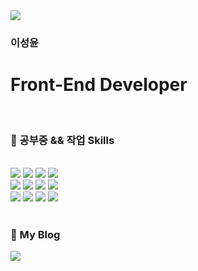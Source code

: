 <img src="https://capsule-render.vercel.app/api?type=wave&color=auto&height=300&section=header&text=SY%20Github&fontSize=70&customColorList=9,9,9&fontColor=fff&animation=fadeIn" />

 <h3>이성윤</h3>
<h1> Front-End Developer</h1>

</br>
<h3>📂 공부중 && 작업 Skills</h3>

</br>

<div> 
  <img src="https://img.shields.io/badge/Html5-E45933?style=flat-square&logo=html5&logoColor=white"/>
  <img src="https://img.shields.io/badge/Css3-1572B6?style=flat-square&logo=css3&logoColor=white"/>
    <img src="https://img.shields.io/badge/Sass-E073B0?style=flat-square&logo=Sass&logoColor=white"/>
   <img src="https://img.shields.io/badge/Javascript-F8E12C?style=flat-square&logo=javascript&logoColor=white"/>
</div>

<div> 
  <img src="https://img.shields.io/badge/Typescript-017ACC?style=flat-square&logo=typescript&logoColor=white"/>
   <img src="https://img.shields.io/badge/React-13ADF1?style=flat-square&logo=react&logoColor=white"/>
<img src="https://img.shields.io/badge/Redux-764ABC?style=flat-square&logo=Redux&logoColor=white"/>
   <img src="https://img.shields.io/badge/Redux/Toolkit-511252?style=flat-square&logo=Redux/Toolkit&logoColor=white"/>
</div>

<div> 
  <img src="https://img.shields.io/badge/MongoDB-13AA52?style=flat-square&logo=Mongodb&logoColor=white"/>
  <img src="https://img.shields.io/badge/Node.js-338633?style=flat-square&logo=Node.js&logoColor=white"/>
 <img src="https://img.shields.io/badge/Postman-FF6C37?style=flat-square&logo=Postman&logoColor=white"/>
   <img src="https://img.shields.io/badge/Next.js-000?style=flat-square&logo=Next.js&logoColor=white"/>
  
</div>
</br>

<h3>📙 My Blog</h3>
<div>
  <a href="https://lsy-project.tistory.com/" target="_blank">
    <img src="https://img.shields.io/badge/Tistory-000?style=뱃지모양&logo=Tistory&logoColor=white"/>
  </a>
</div>
<!-- <img src="https://i.imgur.com/dXxLDXd.png" width="30px" height="30px"> -->

<!-- ![react](https://img.shields.io/badge/react-blue?logo=react)
![javascript](https://img.shields.io/badge/javascript-yellow?logo=javascript)
![typescript](https://img.shields.io/badge/typescript-skyblue?logo=typescript) -->
<!-- <a href="버튼을 눌렀을 때 이동할 링크" target="_blank"><img src="https://img.shields.io/badge/뱃지레이블-배경색?style=뱃지모양&logo=로고&logoColor=로고색상"/></a>
 -->
 <!-- ![Anurag's GitHub stats](https://github-readme-stats.vercel.app/api?username=lsy8658&show_icons=true&theme=radical) 

통계표시

-->
 
 













<!--
**lsy8658/lsy8658** is a ✨ _special_ ✨ repository because its `README.md` (this file) appears on your GitHub profile.

Here are some ideas to get you started:

- 🔭 I’m currently working on ...
- 🌱 I’m currently learning ...
- 👯 I’m looking to collaborate on ...
- 🤔 I’m looking for help with ...
- 💬 Ask me about ...
- 📫 How to reach me: ...
- 😄 Pronouns: ...
- ⚡ Fun fact: ...
-->
